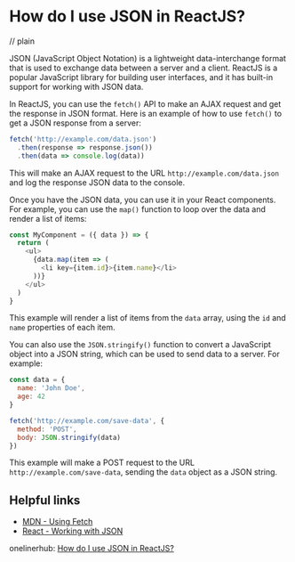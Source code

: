 # How do I use JSON in ReactJS?
// plain

JSON (JavaScript Object Notation) is a lightweight data-interchange format that is used to exchange data between a server and a client. ReactJS is a popular JavaScript library for building user interfaces, and it has built-in support for working with JSON data.

In ReactJS, you can use the `fetch()` API to make an AJAX request and get the response in JSON format. Here is an example of how to use `fetch()` to get a JSON response from a server:

```js
fetch('http://example.com/data.json')
  .then(response => response.json())
  .then(data => console.log(data))
```

This will make an AJAX request to the URL `http://example.com/data.json` and log the response JSON data to the console.

Once you have the JSON data, you can use it in your React components. For example, you can use the `map()` function to loop over the data and render a list of items:

```js
const MyComponent = ({ data }) => {
  return (
    <ul>
      {data.map(item => (
        <li key={item.id}>{item.name}</li>
      ))}
    </ul>
  )
}
```

This example will render a list of items from the `data` array, using the `id` and `name` properties of each item.

You can also use the `JSON.stringify()` function to convert a JavaScript object into a JSON string, which can be used to send data to a server. For example:

```js
const data = {
  name: 'John Doe',
  age: 42
}

fetch('http://example.com/save-data', {
  method: 'POST',
  body: JSON.stringify(data)
})
```

This example will make a POST request to the URL `http://example.com/save-data`, sending the `data` object as a JSON string.

## Helpful links
- [MDN - Using Fetch](https://developer.mozilla.org/en-US/docs/Web/API/Fetch_API/Using_Fetch)
- [React - Working with JSON](https://reactjs.org/docs/working-with-the-data.html#working-with-json)

onelinerhub: [How do I use JSON in ReactJS?](https://onelinerhub.com/reactjs/how-do-i-use-json-in-reactjs)
